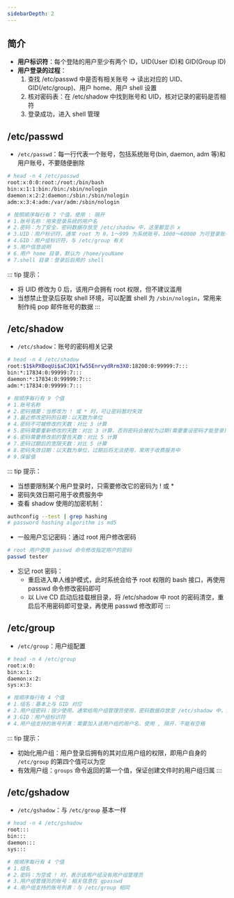 ```yaml
---
sidebarDepth: 2
---
```



## 简介

+ **用户标识符**：每个登陆的用户至少有两个 ID，UID(User ID)和 GID(Group ID)
+ **用户登录的过程**：
  1. 查找 /etc/passwd 中是否有相关账号 -> 读出对应的 UID、GID(/etc/group)、用户 home、用户 shell 设置
  2. 核对密码表：在 /etc/shadow 中找到账号和 UID，核对记录的密码是否相符
  3. 登录成功，进入 shell 管理



## /etc/passwd

+ `/etc/passwd`：每一行代表一个账号，包括系统账号(bin, daemon, adm 等)和用户账号，不要随便删除
```sh
# head -n 4 /etc/passwd 
root:x:0:0:root:/root:/bin/bash
bin:x:1:1:bin:/bin:/sbin/nologin
daemon:x:2:2:daemon:/sbin:/sbin/nologin
adm:x:3:4:adm:/var/adm:/sbin/nologin

# 按照顺序每行有 7 个值，使用 : 隔开
# 1.账号名称：用来登录系统的用户名
# 2.密码：为了安全，密码数据存放至 /etc/shadow 中，这里都显示 x
# 3.UID：用户标识符，通常 root 为 0，1～999 为系统账号，1000～60000 为可登录账号(目前已支持42多亿的数值)
# 4.GID：用户组标识符，与 /etc/group 有关
# 5.用户信息说明
# 6.用户 home 目录，默认为 /home/youName
# 7.shell 目录：登录后启用的 shell
```

::: tip 提示：
+ 将 UID 修改为 0 后，该用户会拥有 root 权限，但不建议滥用
+ 当想禁止登录后获取 shell 环境，可以配置 shell 为 `/sbin/nologin`，常用来制作纯 pop 邮件账号的数据
:::



## /etc/shadow

+ `/etc/shadow`：账号的密码相关记录
```sh
# head -n 4 /etc/shadow
root:$1$kPXBoqUi$aCJQX1fw55EnrvydRrm3X0:18200:0:99999:7:::
bin:*:17834:0:99999:7:::
daemon:*:17834:0:99999:7:::
adm:*:17834:0:99999:7:::

# 按顺序每行有 9 个值
# 1.账号名称
# 2.密码摘要：当修改为 ! 或 * 时，可让密码暂时失效
# 3.最近修改密码的日期：以天数为单位
# 4.密码不可被修改的天数：对比 3 计算
# 5.密码需要重新修改的天数：对比 3 计算，否则密码会被视为过期(需要重设密码才能登录)
# 6.密码需要修改前的警告天数：对比 5 计算
# 7.密码过期后的宽限天数：对比 5 计算
# 8.密码失效日期：以天数为单位，过期后将无法使用，常用于收费服务中
# 9.保留值
```

::: tip 提示：
+ 当想要限制某个用户登录时，只需要修改它的密码为 ! 或 *
+ 密码失效日期可用于收费服务中
+ 查看 shadow 使用的加密机制：
```sh
authconfig --test | grep hashing
# password hashing algorithm is md5
```
+ 一般用户忘记密码：通过 root 用户修改密码
```sh
# root 用户使用 passwd 命令修改指定用户的密码
passwd tester
```
+ 忘记 root 密码：
  + 重启进入单人维护模式，此时系统会给予 root 权限的 bash 接口，再使用 passwd 命令修改密码即可
  + 以 Live CD 启动后挂载根目录，将 /etc/shadow 中 root 的密码清空，重启后不用密码即可登录，再使用 passwd 修改即可
:::



## /etc/group

+ `/etc/group`：用户组配置
```sh
# head -n 4 /etc/group
root:x:0:
bin:x:1:
daemon:x:2:
sys:x:3:

# 按顺序每行有 4 个值
# 1.组名：基本上与 GID 对应
# 2.用户组密码：很少使用，通常给用户组管理员使用，密码数据存放至 /etc/shadow 中，这里都显示 x
# 3.GID：用户组标识符
# 4.用户组支持的账号列表：需要加入该用户组的用户名，使用 , 隔开，不能有空格
```

::: tip 提示：
+ 初始化用户组：用户登录后拥有的其对应用户组的权限，即用户自身的 `/etc/group` 的第四个值可以为空
+ 有效用户组：`groups` 命令返回的第一个值，保证创建文件时的用户组归属
:::



## /etc/gshadow

+ `/etc/gshadow`：与 `/etc/group` 基本一样
```sh
# head -n 4 /etc/gshadow
root:::
bin:::
daemon:::
sys:::

# 按顺序每行有 4 个值
# 1.组名
# 2.密码：为空或 ! 时，表示该用户组没有用户组管理员
# 3.用户组管理员的账号：相关信息在 gpasswd
# 4.用户组支持的账号列表：与 /etc/group 相同
```
